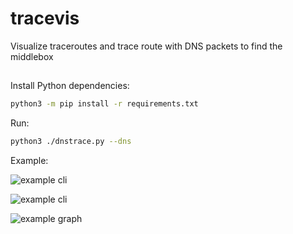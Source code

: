 # tracevis
Visualize traceroutes and trace route with DNS packets to find the middlebox

## 

Install Python dependencies:

```sh
python3 -m pip install -r requirements.txt
```

Run:

```sh
python3 ./dnstrace.py --dns
```

Example:

![example cli](https://user-images.githubusercontent.com/12384263/137825581-e2bd4bdb-874f-4fad-9a54-6c39beab0398.png)

![example cli](https://user-images.githubusercontent.com/12384263/137825216-e76ddeaa-0592-422b-a08b-bd44329a6934.png)

![example graph](https://user-images.githubusercontent.com/12384263/137825263-b5bc658e-a5af-47e3-9839-d1c75fa6be1b.png)


